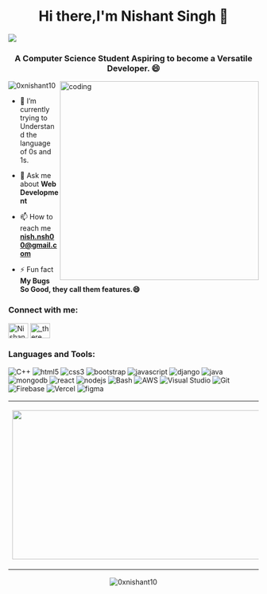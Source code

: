 <h1 align="center">Hi there,I'm Nishant Singh 👋</h1>
<img src="https://user-images.githubusercontent.com/73097560/115834477-dbab4500-a447-11eb-908a-139a6edaec5c.gif">
<h3 align="center">A Computer Science Student Aspiring to become a Versatile Developer. 😄</h3>
<img align ="right" alt="coding" width="400" src="https://user-images.githubusercontent.com/55389276/140866485-8fb1c876-9a8f-4d6a-98dc-08c4981eaf70.gif">
<p align="left"> <img src="https://komarev.com/ghpvc/?username=0xnishant10&label=Profile%20views&color=0e75b6&style=flat" alt="0xnishant10" /> </p>

- 🌱 I’m currently trying to Understand the language of 0s and 1s.

- 💬 Ask me about **Web Development**

- 📫 How to reach me **nish.nsh00@gmail.com**

- ⚡ Fun fact **My Bugs So Good, they call them features.😄**

<h3 align="left">Connect with me:</h3>
<p align="left">
  
<a href="https://www.linkedin.com/in/nishant-singh-4a9372255/" target="_blank"><img align="center" src="https://cdn.jsdelivr.net/npm/simple-icons@v3/icons/linkedin.svg" alt="Nishant Singh" height="30" width="40" /></a>
<a href="https://www.instagram.com/_there._/" target="_blank"><img align="center" src="https://cdn.jsdelivr.net/npm/simple-icons@v3/icons/instagram.svg" alt="_there._" height="30" width="40" /></a>
</p>

<h3 align="left">Languages and Tools:</h3>
 <p align="left">
  
<!--  Bootstrap  -->
 
<img alt="C++" src="https://img.shields.io/badge/C%2B%2B-00599C?style=for-the-badge&logo=c%2B%2B&logoColor=white">
  
 <img src="https://img.shields.io/badge/html5-%23E34F26.svg?style=for-the-badge&logo=html5&logoColor=white" alt="html5"/>
  
  <img src="https://img.shields.io/badge/css3-%231572B6.svg?style=for-the-badge&logo=css3&logoColor=white" alt="css3"/> 
  
  <img src="https://img.shields.io/badge/bootstrap-%23563D7C.svg?style=for-the-badge&logo=bootstrap&logoColor=white" alt="bootstrap"> 
  
<img src="https://img.shields.io/badge/JavaScript-F7DF1E?style=for-the-badge&logo=JavaScript&logoColor=white" alt="javascript"/>
        
 <img src="https://img.shields.io/badge/django-6DA55F?style=for-the-badge&logo=django&logoColor=white" alt="django"/>
  
<img src="https://img.shields.io/badge/Java-ED8B00?style=for-the-badge&logo=java&logoColor=white" alt="java"/>
  
  <img src="https://img.shields.io/badge/MongoDB-4EA94B?style=for-the-badge&logo=mongodb&logoColor=white" alt="mongodb"/>
 
  <img src="https://img.shields.io/badge/React-20232A?style=for-the-badge&logo=react&logoColor=61DAFB" alt="react"/>
  
  <img src="https://img.shields.io/badge/node.js-6DA55F?style=for-the-badge&logo=node.js&logoColor=white" alt="nodejs"/>
  
  <img alt="Bash" src="https://img.shields.io/badge/Shell_Script-121011?style=for-the-badge&logo=gnu-bash&logoColor=white">
  
  <img alt="AWS" src ="https://img.shields.io/badge/Amazon_AWS-232F3E?style=for-the-badge&logo=amazon-aws&logoColor=white">
     
  <img alt="Visual Studio" src ="https://img.shields.io/badge/VisualStudio-0078d7?style=for-the-badge&logo=VisualStudio&logoColor=white">
 
 <img src="https://img.shields.io/badge/Git-%23E34F26.svg?style=for-the-badge&logo=Git&logoColor=white" alt="Git"/>
  
 <img src="https://img.shields.io/badge/Firebase-%23316192.svg?style=for-the-badge&logo=Firebase&logoColor=white" alt="Firebase"/>
  
  <img alt="Vercel" src ="https://img.shields.io/badge/Vercel-000000?style=for-the-badge&logo=vercel&logoColor=white">  
      
  <img src="https://img.shields.io/badge/FIGMA-239120?&style=for-the-badge&logo=figma&logoColor=white" alt="figma"/>
  
  
  
</p>
<table>
<tr>
  <td align="center">
  <p align="center">
  <a href="https://github.com/0xnishant10">
    <img align="center" height="300px" width="600" src="https://github-readme-streak-stats.herokuapp.com/?user=0xnishant10&"/>
  </a>
  </td>
  <td align="center">
  <a href="https://github.com/0xnishant10">
  <img align="center" height="200px" width="600" src="https://github-readme-stats.vercel.app/api?username=0xnishant10" />
  </a>
  </td>
</p>
</details>
</table>
<p align="center"><img align="center" src="https://github-readme-stats.vercel.app/api/top-langs/?username=0xnishant10&layout=compact" alt="0xnishant10" /></p>


